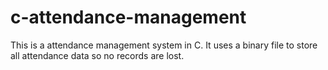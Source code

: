 # c-attendance-management
This is a attendance management system in C.
It uses a binary file to store all attendance data so no records are lost.
